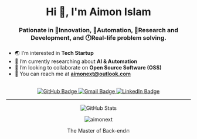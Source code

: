 <h1 align="center">Hi 👋, I'm Aimon Islam</h1>
<h3 align="center">Pationate in 🌟Innovation, 🤖Automation, 🌱Research and Development, and 🕛Real-life problem solving.</h3>

- 🌏 I’m interested in **Tech Startup**
- 🌱 I’m currently researching about **AI & Automation**
- 👀 I’m looking to collaborate on **Open Source Software (OSS)**
- 📨 You can reach me at **aimonext@outlook.com**

<br>
<div id="header" align="center">
    <div id="badges">
        <a href="https://github.com/aimonext">
            <img src="https://img.shields.io/badge/GitHub-black?style=for-the-badge&logo=github&logoColor=white" alt="GitHub Badge"/>
        </a>
        <a href="mailto:aimonext@outlook.com">
            <img src="https://img.shields.io/badge/Gmail-red?style=for-the-badge&logo=gmail&logoColor=white" alt="Gmail Badge"/>
        </a>
        <a href="https://www.linkedin.com/in/aimon-islam/">
            <img src="https://img.shields.io/badge/LinkedIn-blue?style=for-the-badge&logo=linkedin&logoColor=white" alt="LinkedIn Badge"/>
        </a>
    </div>
</div>

---

<div id="stats" align="center">
<img src="https://github-readme-stats.vercel.app/api?username=aimonext&theme=github_dark&count_private=true&show_icons=true&locale=en&hide_border=true" alt="GitHub Stats">
</div>

<p align="center">
	<img align="center" src="https://github-readme-streak-stats.herokuapp.com?user=aimonext&theme=tokyonight_duo&hide_border=true" alt="aimonext" />
	<br/>
    <p align="center"> The Master of Back-end🔥 </p>
</p>


